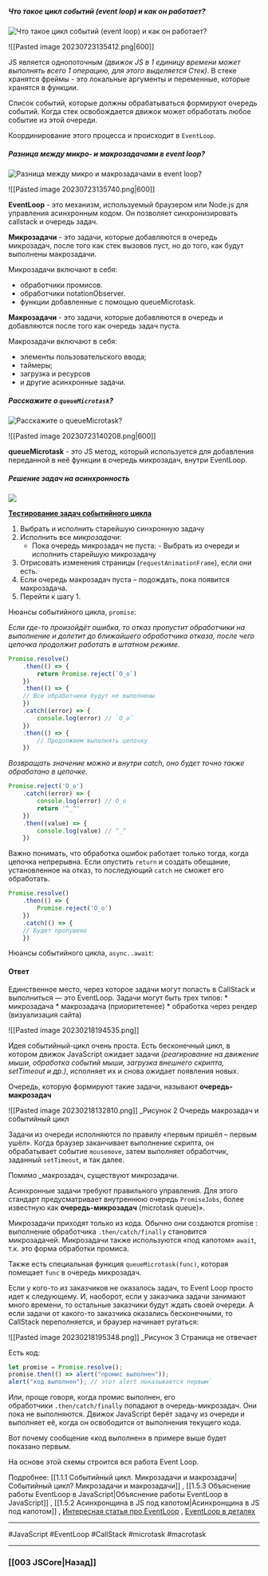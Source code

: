 ##### Что такое цикл событий (event loop) и как он работает?

![Что такое цикл событий (event loop) и как он работает?](https://youtu.be/w-vUj0gHGgg?t=293)

![[Pasted image 20230723135412.png|600]]

JS является однопоточным *(движок JS в 1 единицу времени может выполнять всего 1 операцию, для этого выделяется Стек)*. В стеке хранятся фреймы - это локальные аргументы  и переменные, которые хранятся в функции. 

Список событий, которые должны обрабатываться формируют очередь событий. Когда стек освобождается движок может обработать любое событие из этой очереди. 

Координирование этого процесса и происходит в `EventLoop`.

##### Разница между микро- и макрозадачами в event loop?

![Разница между микро и макрозадачами в event loop?](https://youtu.be/hL5yFo9Pms4?t=249)

![[Pasted image 20230723135740.png|600]]

**EventLoop** - это механизм, используемый браузером или Node.js для управления асинхронным кодом. Он позволяет синхронизировать callstack и очередь задач.

**Микрозадачи** - это задачи, которые добавляются в очередь микрозадач, после того как стек вызовов пуст, но до того, как будут выполнены макрозадачи.

Микрозадачи включают в себя:
* обработчики промисов.
* обработчики notationObserver.
* функции добавленные с помощью queueMicrotask.

**Макрозадачи** - это задачи, которые добавляются в очередь и добавляются после того как очередь задач пуста.

Макрозадачи включают в себя:
* элементы пользовательского ввода;
* таймеры;
* загрузка и ресурсов
* и другие асинхронные задачи.


##### Расскажите о `queueMicrotask`?

![Расскажите о `queueMicrotask`?](https://youtu.be/hL5yFo9Pms4?t=330)

![[Pasted image 20230723140208.png|600]]

**queueMicrotask** - это JS метод, который используется для добавления переданной в неё функции в очередь микрозадач, внутри EventLoop.

##### Решение задач на асинхронность

![](https://www.youtube.com/watch?v=tZXdWzWyp-s)

**[Тестирование задач событийного цикла](https://www.jsv9000.app/)**

1.  Выбрать и исполнить старейшую синхронную задачу 
2.  Исполнить все _микрозадачи_:
    -   Пока очередь микрозадач не пуста: - Выбрать из очереди и исполнить старейшую микрозадачу
3.  Отрисовать изменения страницы (`requestAnimationFrame`), если они есть.
4.  Если очередь макрозадач пуста – подождать, пока появится макрозадача.
5.  Перейти к шагу 1.

Нюансы событийного цикла, `promise`:

*Если где-то произойдёт ошибка, то отказ пропустит обработчики на выполнение и долетит до ближайшего обработчика отказа, после чего цепочка продолжит работать в штатном режиме.*

```js
Promise.resolve()
	.then(() => {
		return Promise.reject(`O_o`)
	})
	.then(() => {
	// Все обработчики будут не выполнены
	})
	.catch((error) => {
		console.log(error) // `O_o`
	})
	.then(() => {
		// Продолжаем выполнять цепочку
	})
```

*Возвращать значение можно и внутри catch, оно будет точно также обработано в цепочке.*

```js
Promise.reject('O_o')
	.catch((error) => {
		console.log(error) // O_o
		return '^_^'
	})
	.then((value) => {
		console.log(value) // ^_^
	})
```

Важно понимать, что обработка ошибок работает только тогда, когда цепочка непрерывна. Если опустить `return` и создать обещание, установленное на отказ, то последующий `catch` не сможет его обработать.

```js
Promise.resolve()
	.then(() => {
		Promise.reject('O_o')
	})
	.catch(() => {
	// Будет пропушено
	})
```

Нюансы событийного цикла, `async..await`:


#### Ответ

Единственное место, через которое задачи могут попасть в CallStack и выполниться — это EventLoop.
	Задачи могут быть трех типов:
	* микрозадача 
	* макрозадача (приоритетенее)
	* обработка через рендер (визуализация сайта)

![[Pasted image 20230218194535.png]]

Идея событийный-цикл очень проста.
Есть бесконечный цикл, в котором движок JavaScript ожидает задачи *(реагирование на движение мыши, обработка событий мыши, загрузка внешнего скрипта, setTimeout и др.)*, исполняет их и снова ожидает появления новых.

Очередь, которую формируют такие задачи, называют **очередь-макрозадач**

![[Pasted image 20230218132810.png]]
_Рисунок 2 Очередь макрозадач и событийный цикл

Задачи из очереди исполняются по правилу «первым пришёл – первым ушёл». Когда браузер заканчивает выполнение скрипта, он обрабатывает событие `mousemove`, затем выполняет обработчик, заданный `setTimeout`, и так далее.

Помимо _макрозадач, существуют микрозадачи.

Асинхронные задачи требуют правильного управления. Для этого стандарт предусматривает внутреннюю очередь `PromiseJobs`, более известную как **очередь-микрозадач** (microtask queue)».

Микрозадачи приходят только из кода. Обычно они создаются promise : выполнение обработчика `.then/catch/finally` становится микрозадачей. Микрозадачи также используются «под капотом» `await`, т.к. это форма обработки промиса.

Также есть специальная функция `queueMicrotask(func)`, которая помещает `func` в очередь микрозадач.

Если у кого-то из заказчиков не оказалось задач, то Event Loop просто идет к следующему. И, наоборот, если у заказчика задачи занимают много времени, то остальные заказчики будут ждать своей очереди. А если задачи от какого-то заказчика оказались бесконечными, то CallStack переполняется, и браузер начинает ругаться:

![[Pasted image 20230218195348.png]]
_Рисунок 3 Страница не отвечает

Есть код: 

~~~javascript
let promise = Promise.resolve();  
promise.then(() => alert("промис выполнен"));  
alert("код выполнен"); // этот alert показывается первым`
~~~

Или, проще говоря, когда промис выполнен, его обработчики `.then/catch/finally` попадают в очередь-микрозадач. Они пока не выполняются. Движок JavaScript берёт задачу из очереди и выполняет её, когда он освободится от выполнения текущего кода.

Вот почему сообщение «код выполнен» в примере выше будет показано первым.

На основе этой схемы строится вся работа Event Loop.


Подробнее: [[1.1.1 Событийный цикл. Микрозадачи и макрозадачи|Событийный цикл? Микрозадачи и макрозадачи]] , [[1.5.3 Объяснение работы EventLoop в JavaScript|Объяснение работы EventLoop в JavaScript]]  , [[1.5.2 Асинхронщина в JS под капотом|Асинхронщина в JS под капотом]] ,  [Интересная статья про EventLoop](https://habr.com/ru/post/461401/) , [EventLoop в деталях](https://habr.com/ru/articles/762618/) 

___
 #JavaScript #EventLoop #CallStack #microtask #macrotask 

___

### [[003 JSCore|Назад]]